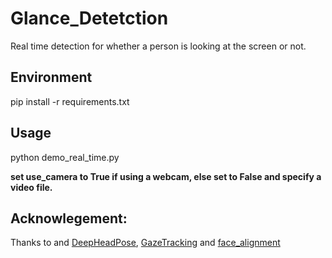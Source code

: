 # Glance_Detetction
Real time detection for whether a person is looking at the screen or not.

## Environment
pip install -r requirements.txt

## Usage
python demo_real_time.py

**set use_camera to True if using a webcam, else set to False and specify a video file.**

## Acknowlegement:
Thanks to and [DeepHeadPose](https://github.com/DriverDistraction/DeepHeadPose), [GazeTracking](https://github.com/antoinelame/GazeTracking) and [face_alignment](https://github.com/1adrianb/face-alignment)
